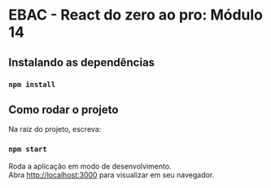 # EBAC - React do zero ao pro: Módulo 14
 
## Instalando as dependências 

### `npm install` 

## Como rodar o projeto

Na raiz do projeto, escreva:

### `npm start`

Roda a aplicação em modo de desenvolvimento.\
Abra [http://localhost:3000](http://localhost:3000) para visualizar em seu navegador.
 
